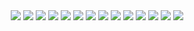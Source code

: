 <div align="center">
  <img src="https://user-images.githubusercontent.com/72370701/214768683-72c1beb4-e7af-4b1e-a58f-f3e5e5eed461.jpeg/>
  <img src="https://user-images.githubusercontent.com/72370701/214768685-c5d6d08e-b61f-48cb-9ca8-85f734b8fb07.jpeg/>
  <img src="https://user-images.githubusercontent.com/72370701/214768687-652c980c-1e8b-472a-bf33-9d64cc3000e6.jpeg/>
  <img src="https://user-images.githubusercontent.com/72370701/214768690-554e4013-23bf-4f61-9764-783788ac9a6c.jpeg/>
  <img src="https://user-images.githubusercontent.com/72370701/214768692-524a9396-dcb8-49ab-b1e2-4066e7743bd5.jpeg/>
  <img src="https://user-images.githubusercontent.com/72370701/214768695-a5f8f128-9eed-4599-b720-d3efcbb0e409.jpeg/>
  <img src="https://user-images.githubusercontent.com/72370701/214768696-0767c081-30bc-4f88-ab8b-e828bc4f36b6.jpeg/>
  <img src="https://user-images.githubusercontent.com/72370701/214768698-335a3636-0350-499a-9233-614d2e0ff783.jpeg/>
  <img src="https://user-images.githubusercontent.com/72370701/214768702-6cf3346a-b22b-4f84-95c6-a3e20ee82317.jpeg/>
  <img src="https://user-images.githubusercontent.com/72370701/214768703-43fbce2b-d164-466e-b4e0-b1d956ba05a9.jpeg/>
  <img src="https://user-images.githubusercontent.com/72370701/214768705-d9593271-5dea-4f09-b86b-427fa705fdf9.jpeg/>
  <img src="https://user-images.githubusercontent.com/72370701/214768708-607fda3c-6441-475d-8d19-ff54c9fa55fe.jpeg/>
  <img src="https://user-images.githubusercontent.com/72370701/214768710-96552781-d13c-4760-a5de-6905c71d6a13.jpeg/>
  <img src="https://user-images.githubusercontent.com/72370701/214768713-723dd3c4-6fc1-4738-a020-a12a16f1a836.jpeg/>
  <img src="https://user-images.githubusercontent.com/72370701/214768717-cbd61c7a-09b4-47d3-998d-9858280ff0a5.jpeg/>
  <img src="https://user-images.githubusercontent.com/72370701/214768722-069f427b-682d-40c2-b060-4693e59e33f4.jpeg/>
  <img src="https://user-images.githubusercontent.com/72370701/214768725-77b8369c-befd-4578-b034-a72767fa960d.jpeg/>
  <img src="https://user-images.githubusercontent.com/72370701/214768726-44bfff9e-e242-4bc3-97e9-ac07ed9d5425.jpeg/>
  <img src="https://user-images.githubusercontent.com/72370701/214768728-8972a4a6-63c7-4ecf-afdb-c7dbbe16e637.jpeg/>
  <img src="https://user-images.githubusercontent.com/72370701/214768730-cf15075d-34e2-4810-adb9-f0a713fd8153.jpeg/>
  <img src="https://user-images.githubusercontent.com/72370701/214768732-a1cf95d3-7cfd-4f1d-a62c-811e15d6f1be.jpeg/>
  <img src="https://user-images.githubusercontent.com/72370701/214768735-d4f9f4ec-baf6-4ab0-b5cf-513fe53df391.jpeg/>
  <img src="https://user-images.githubusercontent.com/72370701/214768736-e8544b57-0b58-48dd-a196-ce10a0dd460f.jpeg/>
  <img src="https://user-images.githubusercontent.com/72370701/214768739-b1ddae51-3e59-4889-93e8-235411568c1a.jpeg/>
  <img src="https://user-images.githubusercontent.com/72370701/214768740-0ae1fde7-2032-4a9d-a465-59ec3857ad88.jpeg/>
  <img src="https://user-images.githubusercontent.com/72370701/214768741-4670d99f-3df0-4296-ae4d-bc82c092f810.jpeg/>
  <img src="https://user-images.githubusercontent.com/72370701/214768743-26351f47-8e56-468e-a141-f54b614ce7f9.jpeg/>
  <img src="https://user-images.githubusercontent.com/72370701/214768744-d774486d-ecea-4ff1-a89d-8f30fd2aee01.jpeg/>
</div>
